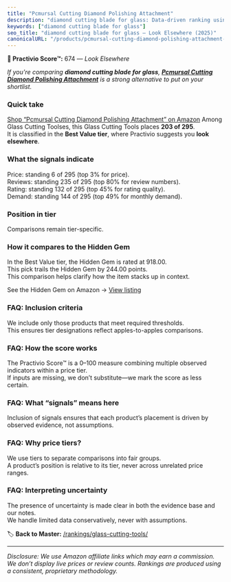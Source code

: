 ```yaml
---
title: "Pcmursal Cutting Diamond Polishing Attachment"
description: "diamond cutting blade for glass: Data-driven ranking using the Practivio Score™. Positioned by quality, value, demand, findability, momentum."
keywords: ["diamond cutting blade for glass"]
seo_title: "diamond cutting blade for glass — Look Elsewhere (2025)"
canonicalURL: "/products/pcmursal-cutting-diamond-polishing-attachment-B0D99FX46Q/"
---
```


**🚫 Practivio Score™:** 674 — _Look Elsewhere_


*If you're comparing **diamond cutting blade for glass**, **[Pcmursal Cutting Diamond Polishing Attachment](https://www.amazon.com/dp/B0D99FX46Q?tag=practivio-20)** is a strong alternative to put on your shortlist.*
### Quick take
[Shop “Pcmursal Cutting Diamond Polishing Attachment” on Amazon](https://www.amazon.com/dp/B0D99FX46Q?tag=practivio-20)
Among Glass Cutting Toolses, this Glass Cutting Tools places **203 of 295**.  
It is classified in the **Best Value tier**, where Practivio suggests you **look elsewhere**.

### What the signals indicate
Price: standing 6 of 295 (top 3% for price).  
Reviews: standing 235 of 295 (top 80% for review numbers).  
Rating: standing 132 of 295 (top 45% for rating quality).  
Demand: standing 144 of 295 (top 49% for monthly demand).

### Position in tier
Comparisons remain tier-specific.

### How it compares to the Hidden Gem
In the Best Value tier, the Hidden Gem is rated at 918.00.  
This pick trails the Hidden Gem by 244.00 points.  
This comparison helps clarify how the item stacks up in context.  

See the Hidden Gem on Amazon → [View listing](https://www.amazon.com/dp/B073JCMTW2?tag=practivio-20)

### FAQ: Inclusion criteria
We include only those products that meet required thresholds.  
This ensures tier designations reflect apples-to-apples comparisons.

### FAQ: How the score works
The Practivio Score™ is a 0–100 measure combining multiple observed indicators within a price tier.  
If inputs are missing, we don’t substitute—we mark the score as less certain.

### FAQ: What “signals” means here
Inclusion of signals ensures that each product’s placement is driven by observed evidence, not assumptions.

### FAQ: Why price tiers?
We use tiers to separate comparisons into fair groups.  
A product’s position is relative to its tier, never across unrelated price ranges.

### FAQ: Interpreting uncertainty
The presence of uncertainty is made clear in both the evidence base and our notes.  
We handle limited data conservatively, never with assumptions.


🏷️ **Back to Master:** [/rankings/glass-cutting-tools/](/rankings/glass-cutting-tools/)

---
_Disclosure: We use Amazon affiliate links which may earn a commission. We don’t display live prices or review counts. Rankings are produced using a consistent, proprietary methodology._
